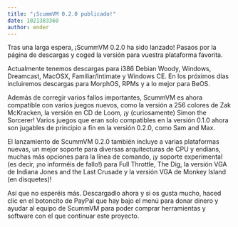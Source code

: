 ```yaml
---
title: "¡ScummVM 0.2.0 publicado!"
date: 1021383360
author: ender
---
```


Tras una larga espera, ¡ScummVM 0.2.0 ha sido lanzado! Pasaos por la página de descargas y coged la versión para vuestra plataforma favorita.  
  
Actualmente tenemos descargas para i386 Debian Woody, Windows, Dreamcast, MacOSX, Familiar/Intimate y Windows CE. En los próximos días incluiremos descargas para MorphOS, RPMs y a lo mejor para BeOS.  
  
Además de corregir varios fallos importantes, ScummVM es ahora compatible con varios juegos nuevos, como la versión a 256 colores de Zak McKracken, la versión en CD de Loom, ¡y (curiosamente) Simon the Sorcerer! Varios juegos que eran solo compatibles en la versión 0.1.0 ahora son jugables de principio a fin en la versión 0.2.0, como Sam and Max.  
  
El lanzamiento de ScummVM 0.2.0 también incluye a varias plataformas nuevas, un mejor soporte para diversas arquitecturas de CPU y endians, muchas más opciones para la línea de comando, ¡y soporte experimental (es decir, ¡no informéis de fallo!) para Full Throttle, The Dig, la versión VGA de Indiana Jones and the Last Crusade y la versión VGA de Monkey Island (en disquetes)!  
  
Así que no esperéis más. Descargadlo ahora y si os gusta mucho, haced clic en el botoncito de PayPal que hay bajo el menú para donar dinero y ayudar al equipo de ScummVM para poder comprar herramientas y software con el que continuar este proyecto.
